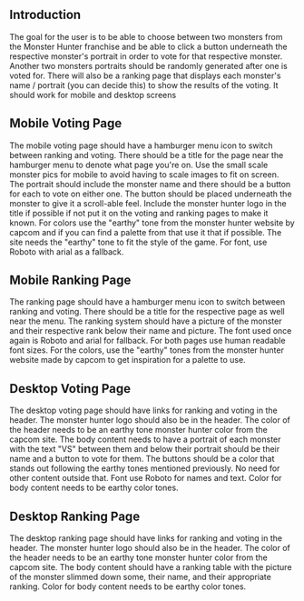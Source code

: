
## Introduction
  The goal for the user is to be able to choose between two monsters from the Monster Hunter franchise and be able to click a button underneath the respective monster's portrait in order to vote for that respective monster. Another two monsters portraits should be randomly generated after one is voted for. There will also be a ranking page that displays each monster's name / portrait (you can decide this) to show the results of the voting. It should work for mobile and desktop screens

## Mobile Voting Page
   The mobile voting page should have a hamburger menu icon to switch between ranking and voting. There should be a title for the page near the hamburger menu to denote what page you're on. Use the small scale monster pics for mobile to avoid having to scale images to fit on screen. The portrait should include the monster name and there should be a button for each to vote on either one. The button should be placed underneath the monster to give it a scroll-able feel. Include the monster hunter logo in the title if possible if not put it on the voting and ranking pages to make it known. For colors use the "earthy" tone from the monster hunter website by capcom and if you can find a palette from that use it that if possible. The site needs the "earthy" tone to fit the style of the game. For font, use Roboto with arial as a fallback. 

## Mobile Ranking Page
  The ranking page should have a hamburger menu icon to switch between ranking and voting. There should be a title for the respective page as well near the menu. The ranking system should have a picture of the monster and their respective rank below their name and picture. The font used once again is Roboto and arial for fallback. For both pages use human readable font sizes. For the colors, use the "earthy" tones from the monster hunter website made by capcom to get inspiration for a palette to use.

## Desktop Voting Page
   The desktop voting page should have links for ranking and voting in the header. The monster hunter logo should also be in the header. The color of the header needs to be an earthy tone monster hunter color from the capcom site. The body content needs to have a portrait of each monster with the text "VS" between them and below their portrait should be their name and a button to vote for them. The buttons should be a color that stands out following the earthy tones mentioned previously. No need for other content outside that. Font use Roboto for names and text. Color for body content needs to be earthy color tones.

## Desktop Ranking Page
   The desktop ranking page should have links for ranking and voting in the header. The monster hunter logo should also be in the header. The color of the header needs to be an earthy tone monster hunter color from the capcom site. The body content should have a ranking table with the picture of the monster slimmed down some, their name, and their appropriate ranking. Color for body content needs to be earthy color tones.